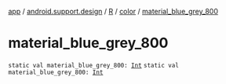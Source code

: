 [app](../../../index.md) / [android.support.design](../../index.md) / [R](../index.md) / [color](index.md) / [material_blue_grey_800](.)

# material_blue_grey_800

`static val material_blue_grey_800: `[`Int`](https://kotlinlang.org/api/latest/jvm/stdlib/kotlin/-int/index.html)
`static val material_blue_grey_800: `[`Int`](https://kotlinlang.org/api/latest/jvm/stdlib/kotlin/-int/index.html)